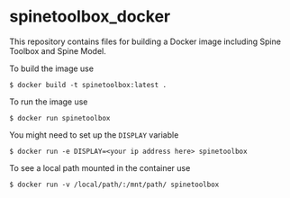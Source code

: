 # spinetoolbox_docker

This repository contains files for building a Docker image including Spine Toolbox and Spine Model.

To build the image use

    $ docker build -t spinetoolbox:latest .
    
To run the image use

    $ docker run spinetoolbox
    
You might need to set up the `DISPLAY` variable

    $ docker run -e DISPLAY=<your ip address here> spinetoolbox
    
To see a local path mounted in the container use

    $ docker run -v /local/path/:/mnt/path/ spinetoolbox
    
